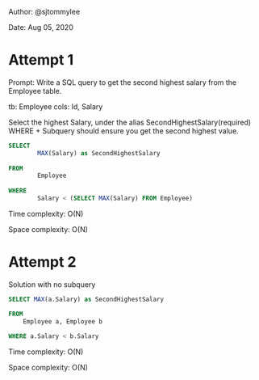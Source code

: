 Author: @sjtommylee

Date: Aug 05, 2020

# Attempt 1

Prompt: 
Write a SQL query to get the second highest salary from the Employee table.

tb: Employee
cols: Id, Salary

Select the highest Salary, under the alias SecondHighestSalary(required)
WHERE + Subquery should ensure you get the second highest value. 



```sql
SELECT
        MAX(Salary) as SecondHighestSalary
        
FROM
        Employee
        
WHERE
        Salary < (SELECT MAX(Salary) FROM Employee)

```

Time complexity: O(N)

Space complexity: O(N)





# Attempt 2

Solution with no subquery 

```sql
SELECT MAX(a.Salary) as SecondHighestSalary

FROM
    Employee a, Employee b
    
WHERE a.Salary < b.Salary
```


Time complexity: O(N)

Space complexity: O(N)
